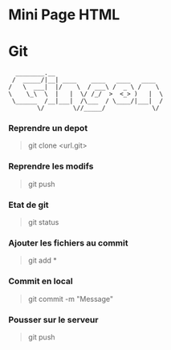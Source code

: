# Mini Page HTML

# Git
```
  ________.__                              
 /  _____/|__| ____    ____   ____   ____  
/   \  ___|  |/    \  / ___\ /  _ \ /    \ 
\    \_\  \  |   |  \/ /_/  >  <_> )   |  \
 \______  /__|___|  /\___  / \____/|___|  /
        \/        \//_____/             \/ 

```

### Reprendre un depot
> git clone <url.git>

### Reprendre les modifs
> git push

### Etat de git 
> git status

### Ajouter les fichiers au commit
> git add *

### Commit en local
> git commit -m "Message"

### Pousser sur le serveur
> git push
